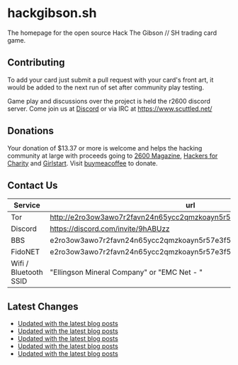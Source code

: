 # hackgibson.sh
The homepage for the open source Hack The Gibson // SH trading card game.


## Contributing

To add your card just submit a pull request with your card's front art, it would be added to the next run of set after community play testing.

Game play and discussions over the project is held the r2600 discord server. Come join us at [Discord](https://discord.com/invite/9hABUzz) or via IRC at https://www.scuttled.net/


## Donations

Your donation of $13.37 or more is welcome and helps the hacking community at large with proceeds going to [2600 Magazine](https://2600.com/), [Hackers for Charity](https://hackersforcharity.org) and [Girlstart](https://girlstart.org).  Visit [buymeacoffee](https://www.buymeacoffee.com/hackgibson.sh) to donate.


## Contact Us

Service | url
-|-
Tor | http://e2ro3ow3awo7r2favn24n65ycc2qmzkoayn5r57e3f56nvjwdcgg32ad.onion
Discord | https://discord.com/invite/9hABUzz
BBS | e2ro3ow3awo7r2favn24n65ycc2qmzkoayn5r57e3f56nvjwdcgg32ad.onion:23
FidoNET | e2ro3ow3awo7r2favn24n65ycc2qmzkoayn5r57e3f56nvjwdcgg32ad.onion:24554
Wifi / Bluetooth SSID | "Ellingson Mineral Company" or "EMC Net - <fidonet address>"

## Latest Changes
<!-- BLOG-POST-LIST:START -->
- [Updated with the latest blog posts](https://github.com/DFW2600/hackgibson.sh/commit/10362c9c516976c372d557f085964fd6a8a92e91)
- [Updated with the latest blog posts](https://github.com/DFW2600/hackgibson.sh/commit/671451c743381d4190d873ec95576c17a1c02977)
- [Updated with the latest blog posts](https://github.com/DFW2600/hackgibson.sh/commit/4988fd021ab79e9d86ab6c2fe2209f81bcfa668f)
- [Updated with the latest blog posts](https://github.com/DFW2600/hackgibson.sh/commit/62908b00f5d94b62126fede46bda0e5b9ca1c818)
- [Updated with the latest blog posts](https://github.com/DFW2600/hackgibson.sh/commit/61dee69b4709fe14b6c056a8db970b3133a9d1ac)
<!-- BLOG-POST-LIST:END -->
